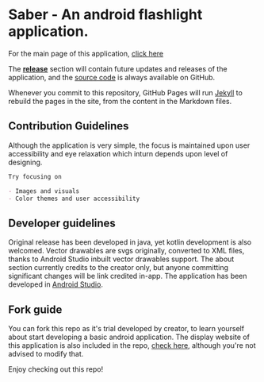 # Saber - An android flashlight application.

For the main page of this application, [click here](https://ranjanistic.github.io/path-finder/saber.html)

The [**release**](https://github.com/ranjanistic/path-finder/releases) section will contain future updates and releases of the application, and the [source code](https://github.com/ranjanistic/path-finder/) is always available on GitHub.

Whenever you commit to this repository, GitHub Pages will run [Jekyll](https://jekyllrb.com/) to rebuild the pages in the site, from the content in the Markdown files.

## Contribution Guidelines

Although the application is very simple, the focus is maintained upon user accessibility and eye relaxation which inturn depends upon level of designing.

```markdown
Try focusing on

- Images and visuals
- Color themes and user accessibility

```
## Developer guidelines

Original release has been developed in java, yet kotlin development is also welcomed. Vector drawables are svgs originally, converted to XML files, thanks to Android Studio inbuilt vector drawables support.
The about section currently credits to the creator only, but anyone committing significant changes will be link credited in-app.
The application has been developed in [Android Studio](https://developer.android.com/studio/).

## Fork guide

You can fork this repo as it's trial developed by creator, to learn yourself about start developing a basic android application.
The display website of this application is also included in the repo, [check here](https://github.com/ranjanistic/path-finder/blob/master/saber.html), although you're not advised to modify that.

Enjoy checking out this repo!
